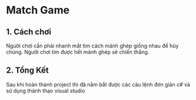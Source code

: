 # **Match Game**

## 1. Cách chơi
Người chơi cần phải nhanh mắt tìm cách mảnh ghép giống nhau để hủy chúng. Người chơi tìm được hết mảnh ghép sẽ chiến thắng.
## 2. Tổng Kết
Sau khi hoàn thành project thì đã nắm bắt được các câu lệnh đơn giản c# và sử dụng thành thạo visual studio


